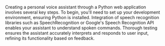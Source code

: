 Creating a personal voice assistant through a Python web application involves several key steps. To begin, you'll need to set up your development environment, ensuring Python is installed. 
Integration of speech recognition libraries such as SpeechRecognition or Google's Speech Recognition API enables your assistant to understand spoken commands.
Thorough testing ensures the assistant accurately interprets and responds to user input, refining its functionality based on feedback.
